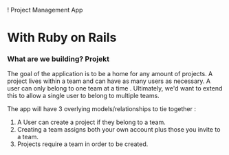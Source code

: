 ! Project Management App 

# With Ruby on Rails

### What are we building? Projekt

The goal of the application is to be a home for any amount of projects. A project lives within a team and can have as many users as necessary. A user can only belong to one team at a time . Ultimately, we'd want to extend this to allow a single user to belong to multiple teams.

The app will have 3 overlying models/relationships to tie together :

1. A User can create a project if they belong to a team.
2. Creating a team assigns both your own account plus those you invite to a team.
3. Projects require a team in order to be created.
